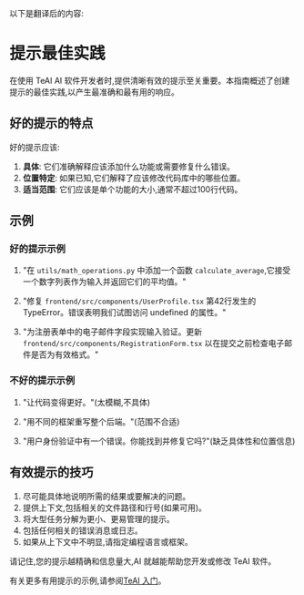 以下是翻译后的内容:

# 提示最佳实践

在使用 TeAI AI 软件开发者时,提供清晰有效的提示至关重要。本指南概述了创建提示的最佳实践,以产生最准确和最有用的响应。

## 好的提示的特点

好的提示应该:

1. **具体**: 它们准确解释应该添加什么功能或需要修复什么错误。
2. **位置特定**: 如果已知,它们解释了应该修改代码库中的哪些位置。
3. **适当范围**: 它们应该是单个功能的大小,通常不超过100行代码。

## 示例

### 好的提示示例

1. "在 `utils/math_operations.py` 中添加一个函数 `calculate_average`,它接受一个数字列表作为输入并返回它们的平均值。"

2. "修复 `frontend/src/components/UserProfile.tsx` 第42行发生的 TypeError。错误表明我们试图访问 undefined 的属性。"

3. "为注册表单中的电子邮件字段实现输入验证。更新 `frontend/src/components/RegistrationForm.tsx` 以在提交之前检查电子邮件是否为有效格式。"

### 不好的提示示例

1. "让代码变得更好。"(太模糊,不具体)

2. "用不同的框架重写整个后端。"(范围不合适)

3. "用户身份验证中有一个错误。你能找到并修复它吗?"(缺乏具体性和位置信息)

## 有效提示的技巧

1. 尽可能具体地说明所需的结果或要解决的问题。
2. 提供上下文,包括相关的文件路径和行号(如果可用)。
3. 将大型任务分解为更小、更易管理的提示。
4. 包括任何相关的错误消息或日志。
5. 如果从上下文中不明显,请指定编程语言或框架。

请记住,您的提示越精确和信息量大,AI 就越能帮助您开发或修改 TeAI 软件。

有关更多有用提示的示例,请参阅[TeAI 入门](../getting-started)。
